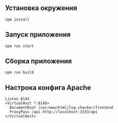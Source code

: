 ## Установка окружения
`npm install`

## Запуск приложения
`npm run start`

## Сборка приложения
`npm run build`

## Настрока конфига Apache
```
Listen 8145
<VirtualHost *:8145>
  DocumentRoot /var/www/html/log-checker/frontend
  ProxyPass /api http://localhost:3333/api
</VirtualHost>
```